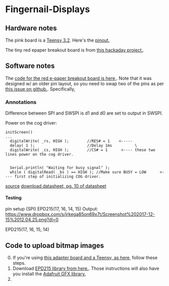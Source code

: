 # Fingernail-Displays

## Hardware notes
The pink board is a [Teensy 3.2](https://www.pjrc.com/teensy/index.html). Here's the [pinout.](https://www.pjrc.com/teensy/pinout.html)

The tiny red epaper breakout board is from [this hackaday project.](https://hackaday.io/project/13327-teensy-e-paper-adapter-board).

## Software notes
The [code for the red e-paper breakout board is here,](https://github.com/jarek319/EPD215). Note that it was designed w/ an older pin layout, so you need to swap two of the pins as per [this issue on github.](https://github.com/jarek319/EPD215/issues/4).
Specifically, 

### Annotations
Difference between SPI and SWSPI is d1 and d0 are set to output in SWSPI.

Power on the cog driver:
```
initScreen()
...
  digitalWrite( _rs, HIGH );        //RES# = 1    <-----
  delay( 1 );                       //Delay 1ms          \
  digitalWrite( _cs, HIGH );        //CS# = 1      <---- these two lines power on the cog driver.
  
  
  Serial.println( "Waiting for busy signal" );
  while ( digitalRead( _bs ) == HIGH ); //Make sure BUSY = LOW      <---- first step of initializing COG driver.
```
[source](https://github.com/jarek319/EPD215/blob/e8205ba3651f23074bca707f821be8e2f3143674/EPD215.cpp#L281)
[download datasheet, pg. 10 of datasheet](http://www.pervasivedisplays.com/LiteratureRetrieve.aspx?ID=232068)

#### Testing
pin setup (SPI)
EPD215(17, 16, 14, 15)
Output: https://www.dropbox.com/s/jrkega85on69x7t/Screenshot%202017-12-15%2012.04.25.png?dl=0

EPD215(17, 16, 15, 14)



## Code to upload bitmap images

0. If you're using [this adapter board and a Teensy, as here,](https://hackaday.io/project/13327-teensy-e-paper-adapter-board) follow these steps.
1. Download [EPD215 library from here.](https://github.com/jarek319/EPD215). Those instructions will also have you install the [Adafruit GFX library.](https://github.com/adafruit/Adafruit-GFX-Library)
2. 
